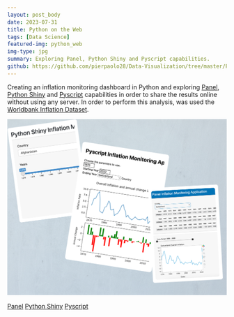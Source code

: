 ```yaml
---
layout: post_body
date: 2023-07-31
title: Python on the Web
tags: [Data Science]
featured-img: python_web
img-type: jpg
summary: Exploring Panel, Python Shiny and Pyscript capabilities.
github: https://github.com/pierpaolo28/Data-Visualization/tree/master/Python%20Visualization%20Libraries/python_on_the_web
---
```


Creating an inflation monitoring dashboard in Python and exploring [Panel](https://panel.holoviz.org/), [Python Shiny](https://shiny.posit.co/py/) and [Pyscript](https://pyscript.net/) capabilities in order to share the results online without using any server. In order to perform this analysis, was used the [Worldbank Inflation Dataset](https://www.worldbank.org/en/research/brief/inflation-database).

![](/assets/img/posts/web_python.png)

<a href="python_on_the_web/docs/panel_example.html" class="btn" target="\_blank">Panel</a>
<a href="python_on_the_web/docs/index.html" class="btn" target="\_blank">Python Shiny</a>
<a href="python_on_the_web/pyscript_example.html" class="btn" target="\_blank">Pyscript</a>